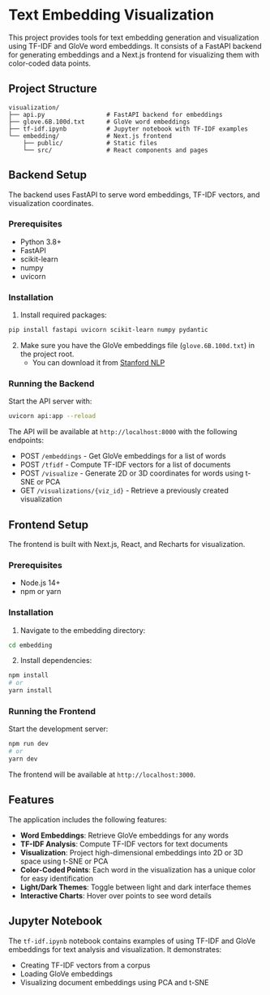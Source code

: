 # Text Embedding Visualization

This project provides tools for text embedding generation and visualization using TF-IDF and GloVe word embeddings. It consists of a FastAPI backend for generating embeddings and a Next.js frontend for visualizing them with color-coded data points.

## Project Structure

```
visualization/
├── api.py                 # FastAPI backend for embeddings
├── glove.6B.100d.txt      # GloVe word embeddings
├── tf-idf.ipynb           # Jupyter notebook with TF-IDF examples
└── embedding/             # Next.js frontend
    ├── public/            # Static files
    └── src/               # React components and pages
```

## Backend Setup

The backend uses FastAPI to serve word embeddings, TF-IDF vectors, and visualization coordinates.

### Prerequisites

- Python 3.8+
- FastAPI
- scikit-learn
- numpy
- uvicorn

### Installation

1. Install required packages:

```bash
pip install fastapi uvicorn scikit-learn numpy pydantic
```

2. Make sure you have the GloVe embeddings file (`glove.6B.100d.txt`) in the project root.
   - You can download it from [Stanford NLP](https://nlp.stanford.edu/projects/glove/)

### Running the Backend

Start the API server with:

```bash
uvicorn api:app --reload
```

The API will be available at `http://localhost:8000` with the following endpoints:
- POST `/embeddings` - Get GloVe embeddings for a list of words
- POST `/tfidf` - Compute TF-IDF vectors for a list of documents
- POST `/visualize` - Generate 2D or 3D coordinates for words using t-SNE or PCA
- GET `/visualizations/{viz_id}` - Retrieve a previously created visualization

## Frontend Setup

The frontend is built with Next.js, React, and Recharts for visualization.

### Prerequisites

- Node.js 14+
- npm or yarn

### Installation

1. Navigate to the embedding directory:

```bash
cd embedding
```

2. Install dependencies:

```bash
npm install
# or
yarn install
```

### Running the Frontend

Start the development server:

```bash
npm run dev
# or
yarn dev
```

The frontend will be available at `http://localhost:3000`.

## Features

The application includes the following features:

- **Word Embeddings**: Retrieve GloVe embeddings for any words
- **TF-IDF Analysis**: Compute TF-IDF vectors for text documents
- **Visualization**: Project high-dimensional embeddings into 2D or 3D space using t-SNE or PCA
- **Color-Coded Points**: Each word in the visualization has a unique color for easy identification
- **Light/Dark Themes**: Toggle between light and dark interface themes
- **Interactive Charts**: Hover over points to see word details

## Jupyter Notebook

The `tf-idf.ipynb` notebook contains examples of using TF-IDF and GloVe embeddings for text analysis and visualization. It demonstrates:

- Creating TF-IDF vectors from a corpus
- Loading GloVe embeddings
- Visualizing document embeddings using PCA and t-SNE
